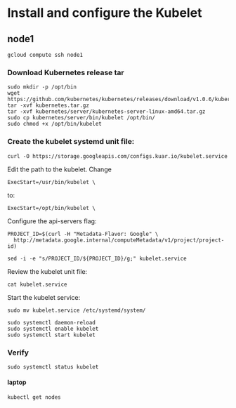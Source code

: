 # Install and configure the Kubelet

## node1

```
gcloud compute ssh node1
```

### Download Kubernetes release tar

```
sudo mkdir -p /opt/bin
wget https://github.com/kubernetes/kubernetes/releases/download/v1.0.6/kubernetes.tar.gz
tar -xvf kubernetes.tar.gz
tar -xvf kubernetes/server/kubernetes-server-linux-amd64.tar.gz
sudo cp kubernetes/server/bin/kubelet /opt/bin/
sudo chmod +x /opt/bin/kubelet
```

### Create the kubelet systemd unit file:

```
curl -O https://storage.googleapis.com/configs.kuar.io/kubelet.service
```

Edit the path to the kubelet. Change

```
ExecStart=/usr/bin/kubelet \
```

to:

```
ExecStart=/opt/bin/kubelet \
```

Configure the api-servers flag:

```
PROJECT_ID=$(curl -H "Metadata-Flavor: Google" \
  http://metadata.google.internal/computeMetadata/v1/project/project-id)
```

```
sed -i -e "s/PROJECT_ID/${PROJECT_ID}/g;" kubelet.service
```

Review the kubelet unit file:

```
cat kubelet.service
```

Start the kubelet service:

```
sudo mv kubelet.service /etc/systemd/system/
```

```
sudo systemctl daemon-reload
sudo systemctl enable kubelet
sudo systemctl start kubelet
```

### Verify

```
sudo systemctl status kubelet
```

#### laptop

```
kubectl get nodes
```
